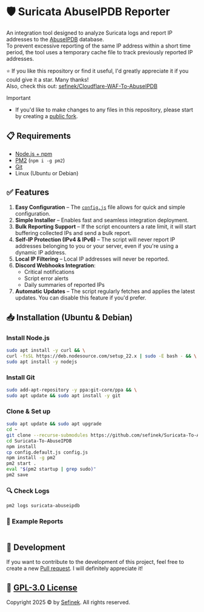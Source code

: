 # 🛡️ Suricata AbuseIPDB Reporter
An integration tool designed to analyze Suricata logs and report IP addresses to the [AbuseIPDB](https://www.abuseipdb.com) database.  
To prevent excessive reporting of the same IP address within a short time period, the tool uses a temporary cache file to track previously reported IP addresses.

⭐ If you like this repository or find it useful, I'd greatly appreciate it if you could give it a star. Many thanks!  
Also, check this out: [sefinek/Cloudflare-WAF-To-AbuseIPDB](https://github.com/sefinek/Cloudflare-WAF-To-AbuseIPDB)

> [!IMPORTANT]
> - If you'd like to make changes to any files in this repository, please start by creating a [public fork](https://github.com/sefinek/Suricata-To-AbuseIPDB/fork).


## 📋 Requirements
- [Node.js + npm](https://gist.github.com/sefinek/fb50041a5f456321d58104bbf3f6e649)
- [PM2](https://www.npmjs.com/package/pm2) (`npm i -g pm2`)
- [Git](https://gist.github.com/sefinek/1de50073ffbbae82fc901506304f0ada)
- Linux (Ubuntu or Debian)


## ✅ Features
1. **Easy Configuration** – The [`config.js`](config.default.js) file allows for quick and simple configuration.
2. **Simple Installer** – Enables fast and seamless integration deployment.
3. **Bulk Reporting Support** – If the script encounters a rate limit, it will start buffering collected IPs and send a bulk report.
4. **Self-IP Protection (IPv4 & IPv6)** – The script will never report IP addresses belonging to you or your server, even if you're using a dynamic IP address.
5. **Local IP Filtering** – Local IP addresses will never be reported.
6. **Discord Webhooks Integration**:
    - Critical notifications
    - Script error alerts
    - Daily summaries of reported IPs
7. **Automatic Updates** – The script regularly fetches and applies the latest updates. You can disable this feature if you'd prefer.


## 📥 Installation (Ubuntu & Debian)

### Install Node.js
```bash
sudo apt install -y curl && \
curl -fsSL https://deb.nodesource.com/setup_22.x | sudo -E bash - && \
sudo apt install -y nodejs
```

### Install Git
```bash
sudo add-apt-repository -y ppa:git-core/ppa && \
sudo apt update && sudo apt install -y git
```

### Clone & Set up
```bash
sudo apt update && sudo apt upgrade
cd ~
git clone --recurse-submodules https://github.com/sefinek/Suricata-To-AbuseIPDB.git
cd Suricata-To-AbuseIPDB
npm install
cp config.default.js config.js
npm install -g pm2
pm2 start .
eval "$(pm2 startup | grep sudo)"
pm2 save
```

### 🔍 Check Logs
```bash
pm2 logs suricata-abuseipdb
```

### 📄 Example Reports
```text

```


## 🤝 Development
If you want to contribute to the development of this project, feel free to create a new [Pull request](https://github.com/sefinek/Suricata-To-AbuseIPDB/pulls). I will definitely appreciate it!


## 🔑 [GPL-3.0 License](LICENSE)
Copyright 2025 © by [Sefinek](https://sefinek.net). All rights reserved.